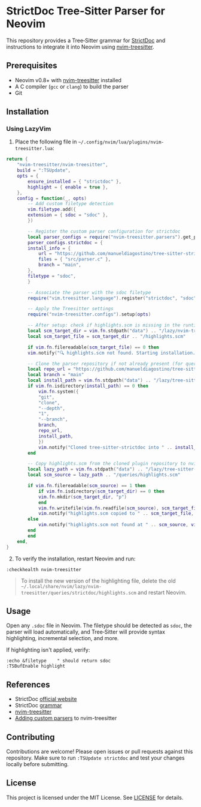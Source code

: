 # StrictDoc Tree‑Sitter Parser for Neovim

This repository provides a Tree‑Sitter grammar for [StrictDoc](https://strictdoc.readthedocs.io/) and instructions to integrate it into Neovim using [nvim-treesitter](https://github.com/nvim-treesitter/nvim-treesitter).

## Prerequisites

- Neovim v0.8+ with [nvim-treesitter](https://github.com/nvim-treesitter/nvim-treesitter) installed
- A C compiler (`gcc` or `clang`) to build the parser
- Git

## Installation

### Using LazyVim

1. Place the following file in `~/.config/nvim/lua/plugins/nvim-treesitter.lua`:

```lua
return {
    "nvim-treesitter/nvim-treesitter",
    build = ":TSUpdate",
    opts = {
        ensure_installed = { "strictdoc" },
        highlight = { enable = true },
    },
    config = function(_, opts)
        -- Add custom filetype detection
        vim.filetype.add({
        extension = { sdoc = "sdoc" },
        })

        -- Register the custom parser configuration for strictdoc
        local parser_configs = require("nvim-treesitter.parsers").get_parser_configs()
        parser_configs.strictdoc = {
        install_info = {
            url = "https://github.com/manueldiagostino/tree-sitter-strictdoc",
            files = { "src/parser.c" },
            branch = "main",
        },
        filetype = "sdoc",
        }

        -- Associate the parser with the sdoc filetype
        require("vim.treesitter.language").register("strictdoc", "sdoc")

        -- Apply the Treesitter settings
        require("nvim-treesitter.configs").setup(opts)

        -- After setup: check if highlights.scm is missing in the runtime path
        local scm_target_dir = vim.fn.stdpath("data") .. "/lazy/nvim-treesitter/queries/strictdoc"
        local scm_target_file = scm_target_dir .. "/highlights.scm"

        if vim.fn.filereadable(scm_target_file) == 0 then
        vim.notify("🔍 highlights.scm not found. Starting installation...", vim.log.levels.INFO)

        -- Clone the parser repository if not already present (for query extraction)
        local repo_url = "https://github.com/manueldiagostino/tree-sitter-strictdoc"
        local branch = "main"
        local install_path = vim.fn.stdpath("data") .. "/lazy/tree-sitter-strictdoc"
        if vim.fn.isdirectory(install_path) == 0 then
            vim.fn.system({
            "git",
            "clone",
            "--depth",
            "1",
            "--branch",
            branch,
            repo_url,
            install_path,
            })
            vim.notify("Cloned tree-sitter-strictdoc into " .. install_path, vim.log.levels.INFO)
        end

        -- Copy highlights.scm from the cloned plugin repository to nvim-treesitter's runtime path
        local lazy_path = vim.fn.stdpath("data") .. "/lazy/tree-sitter-strictdoc"
        local scm_source = lazy_path .. "/queries/highlights.scm"

        if vim.fn.filereadable(scm_source) == 1 then
            if vim.fn.isdirectory(scm_target_dir) == 0 then
            vim.fn.mkdir(scm_target_dir, "p")
            end
            vim.fn.writefile(vim.fn.readfile(scm_source), scm_target_file)
            vim.notify("highlights.scm copied to " .. scm_target_file, vim.log.levels.INFO)
        else
            vim.notify("highlights.scm not found at " .. scm_source, vim.log.levels.ERROR)
        end
        end
    end,
}
```

2. To verify the installation, restart Neovim and run:

```vim
:checkhealth nvim-treesitter
```

> To install the new version of the highlighting file, delete the old
> `~/.local/share/nvim/lazy/nvim-treesitter/queries/strictdoc/highlights.scm`
> and restart Neovim.

## Usage

Open any `.sdoc` file in Neovim. The filetype should be detected as `sdoc`, the parser will load automatically, and Tree‑Sitter will provide syntax highlighting, incremental selection, and more.

If highlighting isn't applied, verify:

```vim
:echo &filetype    " should return sdoc
:TSBufEnable highlight
```

## References

- StrictDoc [official website](https://strictdoc.readthedocs.io/en/stable/)
- StrictDoc [grammar](https://github.com/strictdoc-project/strictdoc/tree/main/strictdoc/backend/sdoc/grammar)
- [nvim-treesitter](https://github.com/nvim-treesitter/nvim-treesitter)
- [Adding custom parsers](https://github.com/nvim-treesitter/nvim-treesitter/wiki/Adding-parsers) to nvim-treesitter

## Contributing

Contributions are welcome! Please open issues or pull requests against this repository. Make sure to run `:TSUpdate strictdoc` and test your changes locally before submitting.

## License

This project is licensed under the MIT License. See [LICENSE](./LICENSE) for details.
